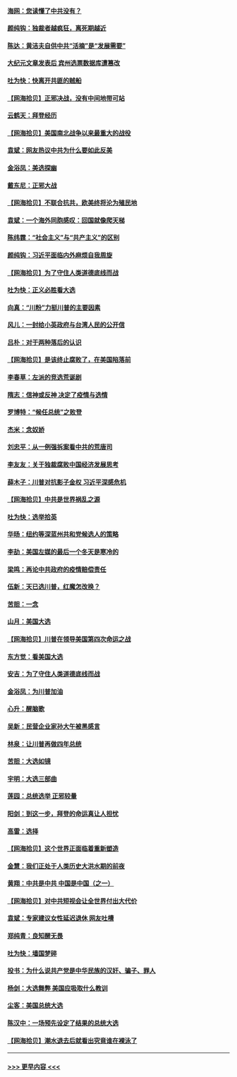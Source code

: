 #### [海网：您读懂了中共没有？](../pages/nsc993/n12570487.md?t=11240802) 
#### [颜纯钩：独裁者越疯狂，离死期越近](../pages/nsc993/n12569055.md?t=11240802) 
#### [陈达：黄洁夫自供中共“活摘”是“发展需要”](../pages/nsc993/n12568541.md?t=11240802) 
#### [大纪元文章发表后 宾州选票数据库遭篡改](../pages/nsc993/n12568105.md?t=11240802) 
#### [吐为快：快离开共匪的贼船](../pages/nsc993/n12568462.md?t=11240802) 
#### [【网海拾贝】正邪决战，没有中间地带可站](../pages/nsc993/n12568439.md?t=11240802) 
#### [云鹤天：拜登经历](../pages/nsc993/n12567294.md?t=11240802) 
#### [【网海拾贝】美国南北战争以来最重大的战役](../pages/nsc993/n12567247.md?t=11240802) 
#### [袁斌：网友热议中共为什么要如此反美](../pages/nsc993/n12567162.md?t=11240802) 
#### [金浴凤：美选探幽](../pages/nsc993/n12567147.md?t=11240802) 
#### [戴东尼：正邪大战](../pages/nsc993/n12567033.md?t=11240802) 
#### [【网海拾贝】不联合抗共，欧美终将沦为殖民地](../pages/nsc993/n12565068.md?t=11240802) 
#### [袁斌：一个海外同胞感叹：回国就像爬天梯](../pages/nsc993/n12564986.md?t=11240802) 
#### [陈纬霆：“社会主义”与“共产主义”的区别](../pages/nsc993/n12562417.md?t=11240802) 
#### [颜纯钩：习近平面临内外麻烦自我周旋](../pages/nsc993/n12563356.md?t=11240802) 
#### [【网海拾贝】为了守住人类道德底线而战](../pages/nsc993/n12562542.md?t=11240802) 
#### [吐为快：正义必胜看大选](../pages/nsc993/n12561967.md?t=11240802) 
#### [向真：“川粉”力挺川普的主要因素](../pages/nsc993/n12560774.md?t=11240802) 
#### [风儿：一封给小英政府与台湾人民的公开信](../pages/nsc993/n12560581.md?t=11240802) 
#### [吕朴：对于两种落后的认识](../pages/nsc993/n12560492.md?t=11240802) 
#### [【网海拾贝】是该终止腐败了，在美国陷落前](../pages/nsc993/n12559936.md?t=11240802) 
#### [李春草：左派的竞选荒诞剧](../pages/nsc993/n12558380.md?t=11240802) 
#### [隋志：信神或反神 决定了疫情与选情](../pages/nsc993/n12558255.md?t=11240802) 
#### [罗博特：“候任总统”之败登](../pages/nsc993/n12558189.md?t=11240802) 
#### [杰米：念奴娇](../pages/nsc993/n12558174.md?t=11240802) 
#### [刘忠平：从一例强拆案看中共的荒唐司](../pages/nsc993/n12558036.md?t=11240802) 
#### [李友友：关于独裁腐败中国经济发展思考](../pages/nsc993/n12558004.md?t=11240802) 
#### [薛木子：川普对抗影子金权 习近平深感危机](../pages/nsc993/n12557342.md?t=11240802) 
#### [【网海拾贝】中共是世界祸乱之源](../pages/nsc993/n12555353.md?t=11240802) 
#### [吐为快：选举拾英](../pages/nsc993/n12555041.md?t=11240802) 
#### [华旸：纽约等深蓝州共和党候选人的策略](../pages/nsc993/n12554309.md?t=11240802) 
#### [李劼：美国左媒的最后一个冬天是寒冷的](../pages/nsc993/n12552947.md?t=11240802) 
#### [梁鸣：再论中共政府的疫情赔偿责任](../pages/nsc993/n12553012.md?t=11240802) 
#### [伍新：天已选川普，红魔怎改换？](../pages/nsc993/n12552970.md?t=11240802) 
#### [苦胆：一念](../pages/nsc993/n12552957.md?t=11240802) 
#### [山月：美国大选](../pages/nsc993/n12552446.md?t=11240802) 
#### [【网海拾贝】川普在领导美国第四次命运之战](../pages/nsc993/n12551973.md?t=11240802) 
#### [东方觉：看美国大选](../pages/nsc993/n12551647.md?t=11240802) 
#### [安吉：为了守住人类道德底线而战](../pages/nsc993/n12551111.md?t=11240802) 
#### [金浴凤：为川普加油](../pages/nsc993/n12551085.md?t=11240802) 
#### [心升：醒脑歌](../pages/nsc993/n12550984.md?t=11240802) 
#### [吴新：民营企业家孙大午被黑感言](../pages/nsc993/n12550656.md?t=11240802) 
#### [林泉：让川普再做四年总统](../pages/nsc993/n12550640.md?t=11240802) 
#### [苦胆：大选如镜](../pages/nsc993/n12550630.md?t=11240802) 
#### [宇明：大选三部曲](../pages/nsc993/n12550603.md?t=11240802) 
#### [莲园：总统选举 正邪较量](../pages/nsc993/n12550594.md?t=11240802) 
#### [阳剑：到这一步，拜登的命运真让人担忧](../pages/nsc993/n12549093.md?t=11240802) 
#### [高雷：选择](../pages/nsc993/n12549087.md?t=11240802) 
#### [【网海拾贝】这个世界正面临着重新塑造](../pages/nsc993/n12548326.md?t=11240802) 
#### [金慧：我们正处于人类历史大洪水期的前夜](../pages/nsc993/n12547914.md?t=11240802) 
#### [黄翔：中共是中共 中国是中国（之一）](../pages/nsc993/n12547576.md?t=11240802) 
#### [【网海拾贝】对中共短视会让全世界付出大代价](../pages/nsc993/n12546043.md?t=11240802) 
#### [袁斌：专家建议女性延迟退休 网友吐槽](../pages/nsc993/n12545424.md?t=11240802) 
#### [郑纯青：良知醒无畏](../pages/nsc993/n12545394.md?t=11240802) 
#### [吐为快：墙国梦碎](../pages/nsc993/n12545309.md?t=11240802) 
#### [投书：为什么说共产党是中华民族的汉奸、骗子、罪人](../pages/nsc993/n12545089.md?t=11240802) 
#### [杨剑：大选舞弊 美国应吸取什么教训](../pages/nsc993/n12543937.md?t=11240802) 
#### [尘客：美国总统大选](../pages/nsc993/n12543828.md?t=11240802) 
#### [陈汉中：一场预先设定了结果的总统大选](../pages/nsc993/n12543564.md?t=11240802) 
#### [【网海拾贝】潮水退去后就看出究竟谁在裸泳了](../pages/nsc993/n12543321.md?t=11240802) 

----
#### [ >>> 更早内容 <<< ](../indexes/nsc993-earlier.md)
